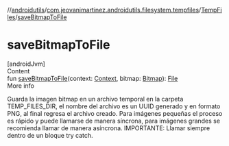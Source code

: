 //[androidutils](../../index.md)/[com.jeovanimartinez.androidutils.filesystem.tempfiles](../index.md)/[TempFiles](index.md)/[saveBitmapToFile](save-bitmap-to-file.md)



# saveBitmapToFile  
[androidJvm]  
Content  
fun [saveBitmapToFile](save-bitmap-to-file.md)(context: [Context](https://developer.android.com/reference/kotlin/android/content/Context.html), bitmap: [Bitmap](https://developer.android.com/reference/kotlin/android/graphics/Bitmap.html)): [File](https://developer.android.com/reference/kotlin/java/io/File.html)  
More info  


Guarda la imagen bitmap en un archivo temporal en la carpeta TEMP_FILES_DIR, el nombre del archivo es un UUID generado y en formato PNG, al final regresa el archivo creado. Para imágenes pequeñas el proceso es rápido y puede llamarse de manera síncrona, para imágenes grandes se recomienda llamar de manera asíncrona. IMPORTANTE: Llamar siempre dentro de un bloque try catch.

  



